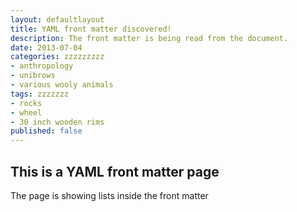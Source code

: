 ```yaml
---
layout: defaultlayout
title: YAML front matter discovered!
description: The front matter is being read from the document.
date: 2013-07-04
categories: zzzzzzzzz
- anthropology
- unibrows
- various wooly animals
tags: zzzzzzz
- rocks
- wheel
- 30 inch wooden rims
published: false
---
```



## This is a YAML front matter page

The page is showing lists inside the front matter